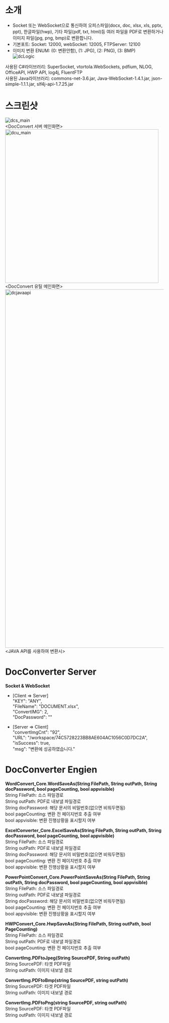 # 소개
* Socket 또는 WebSocket으로 통신하여 오피스파일(docx, doc, xlsx, xls, pptx, ppt), 한글파일(hwp), 기타 파일(pdf, txt, html)등 여러 파일을 PDF로 변환하거나 이미지 파일(jpg, png, bmp)로 변환합니다.
* 기본포트: Socket: 12000, webSocket: 12005, FTPServer: 12100  
* 이미지 변환 ENUM: (0: 변환안함), (1: JPG), (2: PNG), (3: BMP)  
![dcLogic](https://user-images.githubusercontent.com/13088077/78665631-16137400-7911-11ea-8843-5320c42fa519.png)   


사용된 C#라이브러리: SuperSocket, vtortola.WebSockets, pdfium, NLOG, OfficeAPI, HWP API, log4j, FluentFTP    
사용된 Java라이브러리: commons-net-3.6.jar, Java-WebSocket-1.4.1.jar, json-simple-1.1.1.jar, slf4j-api-1.7.25.jar
# 스크린샷

![dcs_main](https://user-images.githubusercontent.com/13088077/78530590-e7b56c00-781e-11ea-81e2-e0b174e1773e.png)  
<DocConvert 서버 메인화면>    
<img width="487" alt="dcu_main" src="https://user-images.githubusercontent.com/13088077/78663785-b49dd600-790d-11ea-8f60-ef3e9048062b.png">  
<DocConvert 유틸 메인화면>    
<img width="1136" alt="dcjavaapi" src="https://user-images.githubusercontent.com/13088077/78663993-16f6d680-790e-11ea-8afd-0d31d5ec9943.png">  
<JAVA API를 사용하여 변환시>  

# DocConverter Server
**Socket & WebSocket**
- [Client => Server]  
  "KEY": "ANY",  
  "FileName": "DOCUMENT.xlsx",  
  "ConvertIMG": 2,  
  "DocPassword": ""  
    
 - [Server => Client]  
  "convertImgCnt": "92",  
  "URL": "/workspace/74C5728223BB8AE604AC1056C0D7DC2A",  
  "isSuccess": true,  
  "msg": "변환에 성공하였습니다."  
  
# DocConverter Engien
**WordConvert_Core.WordSaveAs(String FilePath, String outPath, String docPassword, bool pageCounting, bool appvisible)**  
String FilePath: 소스 파일경로  
String outPath: PDF로 내보낼 파일경로  
String docPassword: 해당 문서의 비밀번호(없으면 비워두면됨)  
bool pageCounting: 변환 전 페이지번호 추출 여부  
bool appvisible: 변환 진행상황을 표시할지 여부  

**ExcelConverter_Core.ExcelSaveAs(String FilePath, String outPath, String docPassword, bool pageCounting, bool appvisible)**  
String FilePath: 소스 파일경로  
String outPath: PDF로 내보낼 파일경로  
String docPassword: 해당 문서의 비밀번호(없으면 비워두면됨)  
bool pageCounting: 변환 전 페이지번호 추출 여부  
bool appvisible: 변환 진행상황을 표시할지 여부  

**PowerPointConvert_Core.PowerPointSaveAs(String FilePath, String outPath, String docPassword, bool pageCounting, bool appvisible)**  
String FilePath: 소스 파일경로  
String outPath: PDF로 내보낼 파일경로  
String docPassword: 해당 문서의 비밀번호(없으면 비워두면됨)  
bool pageCounting: 변환 전 페이지번호 추출 여부  
bool appvisible: 변환 진행상황을 표시할지 여부  

**HWPConvert_Core.HwpSaveAs(String FilePath, String outPath, bool PageCounting)**  
String FilePath: 소스 파일경로  
String outPath: PDF로 내보낼 파일경로  
bool pageCounting: 변환 전 페이지번호 추출 여부  

**ConvertImg.PDFtoJpeg(String SourcePDF, String outPath)**  
String SourcePDF: 타겟 PDF파일  
String outPath: 이미지 내보낼 경로  

**ConvertImg.PDFtoBmp(string SourcePDF, string outPath)**  
String SourcePDF: 타겟 PDF파일  
String outPath: 이미지 내보낼 경로  

**ConvertImg.PDFtoPng(string SourcePDF, string outPath)**  
String SourcePDF: 타겟 PDF파일  
String outPath: 이미지 내보낼 경로  
